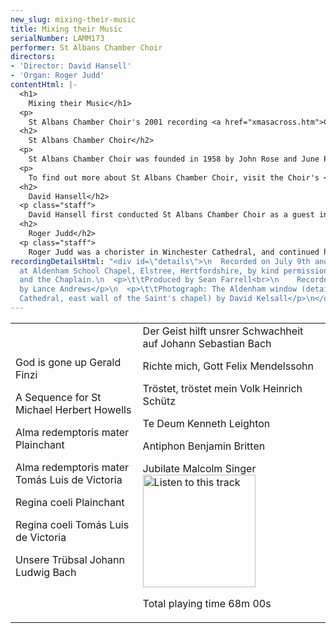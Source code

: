 ```yaml
---
new_slug: mixing-their-music
title: Mixing their Music
serialNumber: LAMM173
performer: St Albans Chamber Choir
directors:
- 'Director: David Hansell'
- 'Organ: Roger Judd'
contentHtml: |-
  <h1>
    Mixing their Music</h1>
  <p>
    St Albans Chamber Choir's 2001 recording <a href="xmasacross.htm">Christmas across the Centuries</a> was a tightly themed programme not just of Christmas music but also of paired settings of the same text from widely contrasting historical periods. This present issue is a more varied anthology selected from the Choir's core repertoire of unaccompanied or organ accompanied music from circa 1600 to the present day. If there is a sub-theme running through the programme it is that of music for double choir. This means that instead of being divided into the standard four (SATB) vocal parts, each of those parts is divided to produce two four part ensembles which composers can combine and contrast in a variety of ways. The origins of this practice were in liturgical music, which from earliest times has used antiphonal devices of various kinds - either a soloist or a small ensemble singing in alternation with the main body of worshippers or the available forces being divided into two or more equal groups.</p>
  <h2>
    St Albans Chamber Choir</h2>
  <p>
    St Albans Chamber Choir was founded in 1958 by John Rose and June Pepin (née Clark) with the aim of achieving the highest standards of performance in programmes of both familiar and less well known music. Its repertoire ranges from music of the fifteenth century to works commissioned by the Choir from contemporary composers, including Nicola LeFanu, John Joubert, John Tavener and most recently Malcolm Singer. Acclaimed for its a cappella singing, the Choir also works regularly with professional instrumentalists, orchestras and soloists. Among its awards, the Choir won in 1994 a coveted BT Innovations Award for its mixed-media event Images, featuring music from and inspired by the Russian Orthodox Church together with an exhibition of icons. In 1999 the Choir was awarded an Eastern Arts Voluntary Music Development Grant to develop its programming and commission a major new work. This enabled the Choir to explore Jewish and Christian responses to the scriptures in music, and Malcolm Singer, former conductor of the leading Jewish choir, Zemel, was invited to compose a work for the two choirs together. This resulted in a cantata The Mask of Esther, which received its world premiere at St Albans Abbey in May 2001, and its first London performance in January 2002. The choir performs both locally and further afield, and also makes regular visits to Germany through its 35-year association with the Wormser Kantorei from St Albans' twin town, Worms. The Choir's first CD, <a href="xmasacross.htm">Christmas across the Centuries</a>, a sequence of beautiful music featuring medieval and modern versions of Christmas texts, was released in 2001.</p>
  <p>
    To find out more about St Albans Chamber Choir, visit the Choir's <a href="https://web.archive.org/web/20120720022625/http://www.stalbanschamberchoir.org.uk/">website</a>.</p>
  <h2>
    David Hansell</h2>
  <p class="staff">
    David Hansell first conducted St Albans Chamber Choir as a guest in early 1997 and was then offered the permanent appointment in the autumn of the same year. He is a graduate of Durham University (first and research degrees), and also holds diplomas in organ playing and choral conducting. Although he freely admits to a particular enthusiasm for seventeenth and eighteenth century music, his repertoire is extremely wide-ranging, from Gregorian chant to new commissions, as this programme demonstrates. As a conductor and continuo player David has performed throughout Europe and has toured the USA three times - he is particularly pleased to have conducted in both New York's cathedrals. In his other lives David is Director of Music at Putney High School, conducts the Esher-based Ripieno Choir, edits music by Marc-Antoine Charpentier and is a regular contributor to the specialist magazine Early Music Review.</p>
  <h2>
    Roger Judd</h2>
  <p class="staff">
    Roger Judd was a chorister in Winchester Cathedral, and continued his musical career as organ scholar at Pembroke College, Cambridge, where he studied with Sir David Willcocks. He was Assistant Organist of Ely Cathedral, and Master of the Music at St Michael's College Tenbury, before moving to Windsor Castle in 1985. As Assistant Organist of St George's Chapel he accompanies the Chapel choir in their services, broadcasts, recordings and concerts. In 2002-3 he was Acting Director of Music of the Chapel. He is organ tutor at Royal Holloway College and a piano tutor at Eton College. He performs widely as a soloist and continuo player, and has made a number of solo CDs.</p>
recordingDetailsHtml: "<div id=\"details\">\n  Recorded on July 9th and 10th 2004
  at Aldenham School Chapel, Elstree, Hertfordshire, by kind permission of the Headmaster
  and the Chaplain.\n  <p>\t\tProduced by Sean Farrell<br>\n    Recorded and edited
  by Lance Andrews</p>\n  <p>\t\tPhotograph: The Aldenham window (detail; St Albans
  Cathedral, east wall of the Saint's chapel) by David Kelsall</p>\n</div>"
---
```


<table class="tracktable">
  <tbody>
    <tr>
      <td class="column1">
        God is gone up <span class="composer">Gerald Finzi</span>
        <p>
          A Sequence for St Michael <span class="composer">Herbert Howells</span></p>
        <p>
          Alma redemptoris mater <span class="composer">Plainchant</span></p>
        <p>
          Alma redemptoris mater <span class="composer">Tomás Luis de Victoria</span></p>
        <p>
          Regina coeli <span class="composer">Plainchant</span></p>
        <p>
          Regina coeli <span class="composer">Tomás Luis de Victoria</span></p>
        <p>
          Unsere Trübsal <span class="composer">Johann Ludwig Bach</span></p>
      </td>
      <td class="column2">
        Der Geist hilft unsrer Schwachheit auf <span class="composer">Johann Sebastian Bach</span>
        <p>
          Richte mich, Gott <span class="composer">Felix Mendelssohn</span></p>
        <p>
          Tröstet, tröstet mein Volk <span class="composer">Heinrich Schütz</span></p>
        <p>
          Te Deum <span class="composer">Kenneth Leighton</span></p>
        <p>
          Antiphon <span class="composer">Benjamin Britten</span></p>
        <p>
          Jubilate <span class="composer">Malcolm Singer</span><a href="cliplinks/mixing%20.ram"><img alt="Listen to this track" src="/web/20120720022625im_/http://www.lammas.co.uk/images/listen.gif" width="180"></a></p>
        <p>					<span id="playingtime">Total playing time 68m 00s</span></p>
      </td>
    </tr>
  </tbody>
</table>
